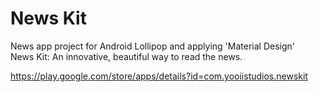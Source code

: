 News Kit
==============

News app project for Android Lollipop and applying 'Material Design'  
News Kit: An innovative, beautiful way to read the news.

https://play.google.com/store/apps/details?id=com.yooiistudios.newskit
